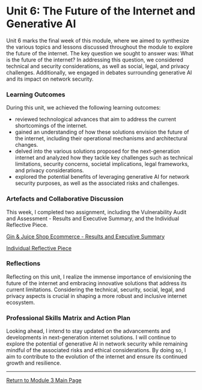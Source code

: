 # Unit 6: The Future of the Internet and Generative AI

Unit 6 marks the final week of this module, where we aimed to synthesize the various topics and lessons discussed throughout the module to explore the future of the internet. 
The key question we sought to answer was: What is the future of the internet? In addressing this question, we considered technical and security considerations, as well as social, legal, and privacy challenges. 
Additionally, we engaged in debates surrounding generative AI and its impact on network security.

### Learning Outcomes
During this unit, we achieved the following learning outcomes:
 - reviewed technological advances that aim to address the current shortcomings of the internet. 
 - gained an understanding of how these solutions envision the future of the internet, including their operational mechanisms and architectural changes.
 - delved into the various solutions proposed for the next-generation internet and analyzed how they tackle key challenges such as technical limitations, security concerns, societal implications, legal frameworks, and privacy considerations.
 - explored the potential benefits of leveraging generative AI for network security purposes, as well as the associated risks and challenges.

### Artefacts and Collaborative Discussion 
This week, I completed two assignment, including the Vulnerability Audit and Assessment - Results and Executive Summary, and the Individual Reflective Piece.

[Gin & Juice Shop Ecommerce - Results and Executive Summary](NS_Assignment2.md)

[Individual Reflective Piece](NS_Assignment3.md)

### Reflections
Reflecting on this unit, I realize the immense importance of envisioning the future of the internet and embracing innovative solutions that address its current limitations. 
Considering the technical, security, social, legal, and privacy aspects is crucial in shaping a more robust and inclusive internet ecosystem.

### Professional Skills Matrix and Action Plan
Looking ahead, I intend to stay updated on the advancements and developments in next-generation internet solutions. 
I will continue to explore the potential of generative AI in network security while remaining mindful of the associated risks and ethical considerations. 
By doing so, I aim to contribute to the evolution of the internet and ensure its continued growth and resilience.

---

[Return to Module 3 Main Page](NS_main.md)
